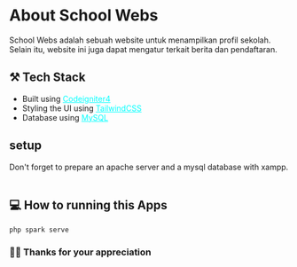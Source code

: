 # About School Webs

School Webs adalah sebuah website untuk menampilkan profil sekolah. Selain itu, website ini juga dapat mengatur terkait berita dan pendaftaran.

## ⚒️ Tech Stack

- Built using <a href="https://codeigniter.com/" style="color:aqua;">Codeigniter4</a>
- Styling the UI using <a href="https://tailwindcss.com/" style="color:aqua;">TailwindCSS</a>
- Database using <a href="https://mariadb.org/" style="color:aqua;">MySQL</a>

## setup

Don't forget to prepare an apache server and a mysql database with xampp.<br><br>

## 💻 How to running this Apps

```
php spark serve
```

### 🎉🎊 Thanks for your appreciation
